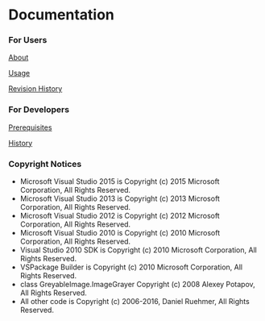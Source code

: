 # Documentation

### For Users

[About](About.md)

[Usage](Usage.md)

[Revision History](RevisionHistory.md)

### For Developers

[Prerequisites](Prerequisites.md)

[History](History.md)

### Copyright Notices

* Microsoft Visual Studio 2015 is Copyright (c) 2015 Microsoft Corporation, All Rights Reserved.
* Microsoft Visual Studio 2013 is Copyright (c) 2013 Microsoft Corporation, All Rights Reserved.
* Microsoft Visual Studio 2012 is Copyright (c) 2012 Microsoft Corporation, All Rights Reserved.
* Microsoft Visual Studio 2010 is Copyright (c) 2010 Microsoft Corporation, All Rights Reserved.
* Visual Studio 2010 SDK is Copyright (c) 2010 Microsoft Corporation, All Rights Reserved.
* VSPackage Builder is Copyright (c) 2010 Microsoft Corporation, All Rights Reserved.
* class GreyableImage.ImageGrayer Copyright (c) 2008 Alexey Potapov, All Rights Reserved.
* All other code is Copyright (c) 2006-2016, Daniel Ruehmer, All Rights Reserved.

